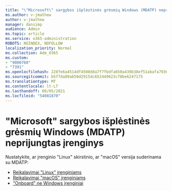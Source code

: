 ```yaml
---
title: "\"Microsoft\" sargybos išplėstinės grėsmių Windows (MDATP) neprijungtas įrenginys"
ms.author: v-jmathew
author: v-jmathew
manager: dansimp
audience: Admin
ms.topic: article
ms.service: o365-administration
ROBOTS: NOINDEX, NOFOLLOW
localization_priority: Normal
ms.collection: Adm_O365
ms.custom:
- "9000760"
- "7391"
ms.openlocfilehash: 228fe6a4514df4508dda7f7fbdfa650a439b38ef51abafa7936afa4ecfd54e04
ms.sourcegitcommit: b5f7da89a650d2915dc652449623c78be6247175
ms.translationtype: MT
ms.contentlocale: lt-LT
ms.lasthandoff: 08/05/2021
ms.locfileid: "54081870"
---
```

# <a name="onboard-a-non-windows-device-to-microsoft-defender-advanced-threat-protection-mdatp"></a>"Microsoft" sargybos išplėstinės grėsmių Windows (MDATP) neprijungtas įrenginys

Nustatykite, ar įrenginio "Linux" skirstinio, ar "macOS" versija suderinama su MDATP:

- [Reikalavimai "Linux" įrenginiams](https://go.microsoft.com/fwlink/?linkid=2143462)
- [Reikalavimai "macOS" įrenginiams](https://go.microsoft.com/fwlink/?linkid=2143461)
- ["Onboard" ne Windows įrenginiai](https://go.microsoft.com/fwlink/?linkid=2143628)
